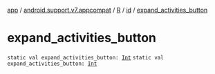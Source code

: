 [app](../../../index.md) / [android.support.v7.appcompat](../../index.md) / [R](../index.md) / [id](index.md) / [expand_activities_button](./expand_activities_button.md)

# expand_activities_button

`static val expand_activities_button: `[`Int`](https://kotlinlang.org/api/latest/jvm/stdlib/kotlin/-int/index.html)
`static val expand_activities_button: `[`Int`](https://kotlinlang.org/api/latest/jvm/stdlib/kotlin/-int/index.html)